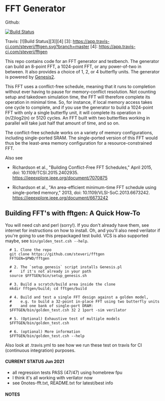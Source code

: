 FFT Generator
======

Github:

[![Build Status][1]][2]

[1]: https://github.com/steveri/fftgen/actions/workflows/CI.yml/badge.svg
[2]: https://github.com/steveri/fftgen/actions/workflows/CI.yml

Travis: [![Build Status][3]][4]
[3]: https://app.travis-ci.com/steveri/fftgen.svg?branch=master
[4]: https://app.travis-ci.com/steveri/fftgen






This repo contains code for an FFT generator and testbench. The generator can build an 8-point FFT, a 1024-point FFT, or any power-of-two in between. It also provides a choice of 1, 2, or 4 butterfly units. The generator is powered by [Genesis2](https://github.com/StanfordVLSI/Genesis2).

This FFT uses a conflict-free schedule, meaning that it runs to completion without ever having to pause for memory-conflict resolution. Not counting setup and takedown simulation time, the FFT will therefore complete its operation in minimal time. So, for instance, if local memory access takes one cycle to complete, and if you use the generator to build a 1024-point FFT with only a single butterfly unit, it will complete its operation in (n/2)log2(n) or 5120 cycles. An FFT built with two butterflies working in parallel will take just half that amount of time, and so on.

The conflict-free schedule works on a variety of memory configurations, including single-ported SRAM. The single-ported version of this FFT would thus be the least-area memory configuration for a resource-constrained FFT.

Also see

* Richardson et al., "Building Conflict-Free FFT Schedules," April 2015, doi: 10.1109/TCSI.2015.2402935. https://ieeexplore.ieee.org/document/7070875

* Richardson et al., "An area-efficient minimum-time FFT schedule using single-ported memory," 2013, doi: 10.1109/VLSI-SoC.2013.6673242. https://ieeexplore.ieee.org/document/6673242


## Building FFT's with fftgen: A Quick How-To

You will need csh and perl (sorry!). If you don't already have them, see internet for instructions on how to install. Oh, and you'll also need verilator if you're going to use this prepackaged test build. VCS is also supported maybe, see `bin/golden_test.csh --help`.


```
  # 1. Clone the repo
  git clone https://github.com/steveri/fftgen
  FFTGEN=$PWD/fftgen

  # 2. The `setup_genesis` script installs Genesis.pl
  #    if it's not already in your path
  source $FFTGEN/bin/setup_genesis.sh

  # 3. Build a scratch/build area inside the clone
  mkdir fftgen/build; cd fftgen/build

  # 4. Build and test a single FFT design against a golden model,
  #    e.g. to build a 32-point in-place FFT using two butterfly units
  #    and one bank of single-port DRAM:
  $FFTGEN/bin/golden_test.csh 32 2 1port -sim verilator

  # 5. (Optional) Exhaustive test of multiple models
  $FFTGEN/bin/golden_test.csh

  # 6. (optional) More information
  $FFTGEN/bin/golden_test.csh --help
```

Also look at .travis.yml to see how we run these test on travis for CI (continuous integration) purposes.



#### CURRENT STATUS Jun 2021

- all regression tests PASS (47/47) using homebrew fpu
- I think it's all working with verilator now
- see 0notes-fft.txt, README.txt for latest/best info






#### NOTES

